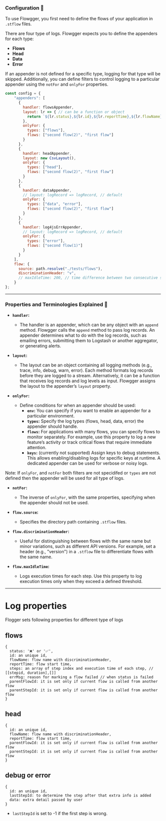 ### Configuration 🔧

To use Flowgger, you first need to define the flows of your application in `.stflow` files.

There are four type of logs. Flowgger expects you to define the appenders for each type:
- **Flows**
- **Head**
- **Data**
- **Error**

If an appender is not defined for a specific type, logging for that type will be skipped. Additionally, you can define filters to control logging to a particular appender using the `notFor` and `onlyFor` properties.

```javascript
const config = {
    "appenders": [
      {
        handler: flowsAppender,
        layout: lr => { // can be a function or object
          return `${lr.status},${lr.id},${lr.reportTime},${lr.flowName},${lr.steps}`;
        },
        onlyFor: {
          types: ["flows"],
          flows: ["second flow(2)", "first flow"]
        }
      },
      {
        handler: headAppender,
        layout: new CsvLayout(),
        onlyFor: {
          types: ["head"],
          flows: ["second flow(2)", "first flow"]
        }
      },
      {
        handler: dataAppender,
        // layout: logRecord => logRecord, // default
        onlyFor: {
          types: ["data", "error"],
          flows: ["second flow(2)", "first flow"]
        }
      },
      {
        handler: log4jsErrAppender,
        // layout: logRecord => logRecord, // default
        onlyFor: {
          types: ["error"],
          flows: ["second flow(1)"]
        }
      }
    ],
    flow: {
      source: path.resolve("./tests/flows"),
      discriminationHeader: "v",
      // maxIdleTime: 200, // time difference between two consecutive steps
    }
};
```

---

### Properties and Terminologies Explained 🔎

- **`handler`:**
  - The handler is an appender, which can be any object with an `append` method. Flowgger calls the `append` method to pass log records. An appender determines what to do with the log records, such as emailing errors, submitting them to Logstash or another aggregator, or generating alerts.

- **`layout`:**
  - The layout can be an object containing all logging methods (e.g., trace, info, debug, warn, error). Each method formats log records before they are logged to a stream. Alternatively, it can be a function that receives log records and log levels as input. Flowgger assigns the layout to the appender’s `layout` property.

- **`onlyFor`:**
  - Define conditions for when an appender should be used:
    - **`env`:** You can specify if you want to enable an appender for a particular environment.
    - **`types`:** Specify the log types (flows, head, data, error) the appender should handle.
    - **`flows`:** For applications with many flows, you can specify flows to monitor separately. For example, use this property to log a new feature’s activity or track critical flows that require immediate attention.
    - **`keys`:** (currently not supported) Assign keys to debug statements. This allows enabling/disabling logs for specific keys at runtime. A dedicated appender can be used for verbose or noisy logs.

Note: If `onlyFor`, and `notFor` both filters are not specidifed or `types` are not defined then the appender will be used for all type of logs.

- **`notFor`:**
  - The inverse of `onlyFor`, with the same properties, specifying when the appender should not be used.

- **`flow.source`:**
  - Specifies the directory path containing `.stflow` files.

- **`flow.discriminationHeader`:**
  - Useful for distinguishing between flows with the same name but minor variations, such as different API versions. For example, set a header (e.g., "version") in a `.stflow` file to differentiate flows with the same name.

- **`flow.maxIdleTime`:**
  - Logs execution times for each step. Use this property to log execution times only when they exceed a defined threshold.

---

# Log properties

Flogger sets following properties for different type of logs

## flows

```
{
  status: '❌' or '✅',
  id: an unique id,
  flowName: flow name with discriminationHeader,
  reportTime: flow start time,
  steps: an array of step index and execution time of each step, // [[stepid, duration],[]]
  errMsg: reason for marking a flow failed // when status is failed
  parentFlowId: it is set only if current flow is called from another flow
  parentStepId: it is set only if current flow is called from another flow
}
```

## head

```
{
  id: an unique id,
  flowName: flow name with discriminationHeader,
  reportTime: flow start time,
  parentFlowId: it is set only if current flow is called from another flow
  parentStepId: it is set only if current flow is called from another flow
}
```

## debug or error

```
{
  id: an unique id,
  lastStepId: to determine the step after that extra info is added
  data: extra detail passed by user
}
```

- `lastStepId` is set to -1 if the first step is wrong.